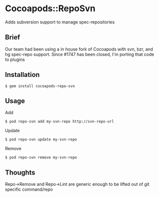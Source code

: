 # Cocoapods::RepoSvn

Adds subversion support to manage spec-repositories

## Brief

Our team had been using a in house fork of Cocoapods with svn, bzr, and hg spec-repo support. Since #1747 has been closed, I'm porting that code to plugins

## Installation

    $ gem install cocoapods-repo-svn 

## Usage

Add

    $ pod repo-svn add my-svn-repo http://svn-repo-url
  
Update

    $ pod repo-svn update my-svn-repo 

Remove

    $ pod repo-svn remove my-svn-repo 
    
    
## Thoughts

Repo->Remove and Repo->Lint are generic enough to be lifted out of git specific command/repo
